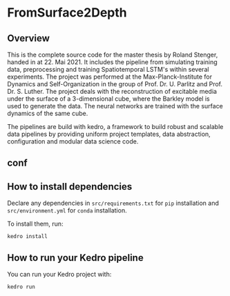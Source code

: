 # FromSurface2Depth

## Overview

This is the complete source code for the master thesis by Roland Stenger, handed in at 22. Mai 2021. It includes the pipeline from simulating training data, preprocessing and training Spatiotemporal LSTM's within several experiments. The project was performed at the Max-Planck-Institute for Dynamics and Self-Organization in the group of Prof. Dr. U. Parlitz and Prof. Dr. S. Luther. The project deals with the reconstruction of excitable media under the surface of a 3-dimensional cube, where the Barkley model is used to generate the data. The neural networks are trained with the surface dynamics of the same cube.

The pipelines are build with kedro, a framework to build robust and scalable data pipelines by providing uniform project templates, data abstraction, configuration and modular data science code. 

## conf

## 


## How to install dependencies

Declare any dependencies in `src/requirements.txt` for `pip` installation and `src/environment.yml` for `conda` installation.

To install them, run:

```
kedro install
```

## How to run your Kedro pipeline

You can run your Kedro project with:

```
kedro run
```